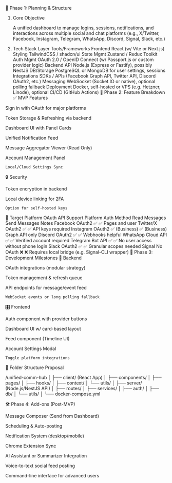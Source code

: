 📐 Phase 1: Planning & Structure
1. Core Objective

    A unified dashboard to manage logins, sessions, notifications, and interactions across multiple social and chat platforms (e.g., X/Twitter, Facebook, Instagram, Telegram, WhatsApp, Discord, Signal, Slack, etc.)

2. Tech Stack
Layer	Tools/Frameworks
Frontend	React (w/ Vite or Next.js)
Styling	TailwindCSS / shadcn/ui
State Mgmt	Zustand / Redux Toolkit
Auth Mgmt	OAuth 2.0 / OpenID Connect (w/ Passport.js or custom provider logic)
Backend API	Node.js (Express or Fastify), possibly NestJS
DB/Storage	PostgreSQL or MongoDB for user settings, sessions
Integrations	SDKs / APIs (Facebook Graph API, Twitter API, Discord OAuth2, etc.)
Messaging	WebSocket (Socket.IO or native), optional polling fallback
Deployment	Docker, self-hosted or VPS (e.g. Hetzner, Linode), optional CI/CD (GitHub Actions)
🧱 Phase 2: Feature Breakdown
✅ MVP Features

Sign in with OAuth for major platforms

Token Storage & Refreshing via backend

Dashboard UI with Panel Cards

Unified Notification Feed

Message Aggregator Viewer (Read Only)

Account Management Panel

    Local/Cloud Settings Sync

🔒 Security

Token encryption in backend

Local device linking for 2FA

    Option for self-hosted keys

🔗 Target Platform OAuth API Support
Platform	Auth Method	Read Messages	Send Messages	Notes
Facebook	OAuth2	✅	✅	Pages and user
Twitter/X	OAuth2	✅	✅	API keys required
Instagram	OAuth2	✅ (Business)	✅ (Business)	Graph API only
Discord	OAuth2	✅	✅	Webhooks helpful
WhatsApp	Cloud API	✅	✅	Verified account required
Telegram	Bot API	✅	✅	No user access without phone login
Slack	OAuth2	✅	✅	Granular scopes needed
Signal	No OAuth	❌	❌	Requires local bridge (e.g. Signal-CLI wrapper)
🧪 Phase 3: Development Milestones
🔧 Backend

OAuth integrations (modular strategy)

Token management & refresh queue

API endpoints for message/event feed

    WebSocket events or long polling fallback

🎛️ Frontend

Auth component with provider buttons

Dashboard UI w/ card-based layout

Feed component (Timeline UI)

Account Settings Modal

    Toggle platform integrations

📂 Folder Structure Proposal

/unified-comm-hub
│
├── client/ (React App)
│   ├── components/
│   ├── pages/
│   ├── hooks/
│   ├── context/
│   └── utils/
│
├── server/ (Node.js/NestJS API)
│   ├── routes/
│   ├── services/
│   ├── auth/
│   ├── db/
│   └── utils/
│
└── docker-compose.yml

🛠️ Phase 4: Add-ons (Post-MVP)

Message Composer (Send from Dashboard)

Scheduling & Auto-posting

Notification System (desktop/mobile)

Chrome Extension Sync

AI Assistant or Summarizer Integration

Voice-to-text social feed posting

Command-line interface for advanced users
